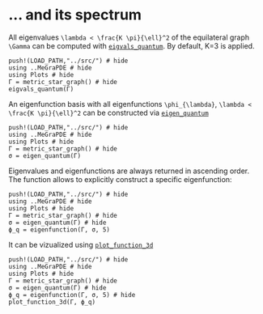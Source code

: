 # ... and its spectrum

All eigenvalues ``\lambda < \frac{K \pi}{\ell}^2`` of the equilateral graph ``\Gamma`` can be computed with [`eigvals_quantum`](@ref). By default, K=3 is applied. 

```@example
push!(LOAD_PATH,"../src/") # hide
using ..MeGraPDE # hide
using Plots # hide
Γ = metric_star_graph() # hide
eigvals_quantum(Γ) 
```

An eigenfunction basis with all eigenfunctions ``\phi_{\lambda}``, ``\lambda < \frac{K \pi}{\ell}^2`` can be constructed via [`eigen_quantum`](@ref)

```@example
push!(LOAD_PATH,"../src/") # hide
using ..MeGraPDE # hide
using Plots # hide
Γ = metric_star_graph() # hide
σ = eigen_quantum(Γ) 
```

Eigenvalues and eigenfunctions are always returned in ascending order. 
The function  allows to explicitly construct a specific eigenfunction:

```@example
push!(LOAD_PATH,"../src/") # hide
using ..MeGraPDE # hide
using Plots # hide
Γ = metric_star_graph() # hide
σ = eigen_quantum(Γ) # hide
ϕ_q = eigenfunction(Γ, σ, 5)
```

It can be vizualized using [`plot_function_3d`](@ref)

```@example
push!(LOAD_PATH,"../src/") # hide
using ..MeGraPDE # hide
using Plots # hide
Γ = metric_star_graph() # hide
σ = eigen_quantum(Γ) # hide
ϕ_q = eigenfunction(Γ, σ, 5) # hide
plot_function_3d(Γ, ϕ_q)
```